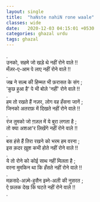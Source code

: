 ```yaml
---
layout: single
title:  "haNste nahiN rone waale"
classes: wide
date:   2020-12-03 04:15:01 +0530
categories: ghazal urdu
tags: ghazal
---
```

.<br>
उनको, सहमे जो खड़े थे नहीं रोने वाले !!<br>
मँज़र-ए-आम पे लाए नहीं  रोने वाले !!<br>
.<br>
जब्र ने सल्ब की हिम्मत भी फ़रासत के संग ;<br>
'कुछ हुआ है' पे भी बोले 'नहीं' रोने वाले !!<br>
.<br>
हम तो रखते हैं नज़र, लोग वह हँसना जानें ;<br>
जिनको अतराफ़ में दिखते नहीं रोने वाले !!<br>
 .<br>
रंज तुमको जो ग़ज़ल में ये बुरा लगता है ;<br>
तो क्या अशआ'र लिखेंगे नहीं रोने वाले !!<br>
.<br>
बस हंसे हैं तिरा रखने को भरम हम वरना ;<br>
इस क़दर ख़ुश कभी होते नहीं रोने वाले !!<br>
.<br>
ये तो रोने को कोई साथ नहीं मिलता है ;<br>
वरना मुमकिन था कि हँसते नहीं रोने वाले !!<br>
.<br>
मक़सदे-अज़्मे-हुसैन इब्ने-अली की नुसरत ;<br>
ऐ फ़लक देख कि घटते  नहीं रोने वाले !!<br>
.<br>

